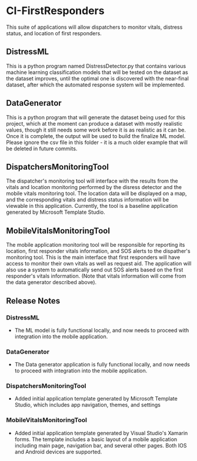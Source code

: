 # CI-FirstResponders
This suite of applications will allow dispatchers to monitor vitals, distress status, and location of first responders.

## DistressML
This is a python program named DistressDetector.py that contains various machine learning classification models that will be tested on the dataset as the dataset improves, until the optimal one is discovered with the near-final dataset, after which the automated response system will be implemented.

## DataGenerator
This is a python program that will generate the dataset being used for this project, which at the moment can produce a dataset with mostly realistic values, though it still needs some work before it is as realistic as it can be. Once it is complete, the output will be used to build the finalize ML model. Please ignore the csv file in this folder - it is a much older example that will be deleted in future commits.

## DispatchersMonitoringTool
The dispatcher's monitoring tool will interface with the results from the vitals and location monitoring performed by the disress detector and the mobile vitals monitoring tool. The location data will be displayed on a map, and the corresponding vitals and distress status information will be viewable in this application. Currently, the tool is a baseline application generated by Microsoft Template Studio.

## MobileVitalsMonitoringTool
The mobile application monitoring tool will be responsible for reporting its location, first responder vitals information, and SOS alerts to the dispather's monitoring tool. This is the main interface that first responders will have access to monitor their own vitals as well as request aid. The application will also use a system to automatically send out SOS alerts based on the first responder's vitals information. (Note that vitals information will come from the data generator described above).

## Release Notes
### DistressML
* The ML model is fully functional locally, and now needs to proceed with integration into the mobile application.
### DataGenerator
* The Data generator application is fully functional locally, and now needs to proceed with integration into the mobile application.
### DispatchersMonitoringTool
* Added initial application template generated by Microsoft Template Studio, which includes app navigation, themes, and settings

### MobileVitalsMonitoringTool
* Added initial application template generated by Visual Studio's Xamarin forms. The template includes a basic layout of a mobile application including main page, navigation bar, and several other pages. Both IOS and Android devices are supported.
